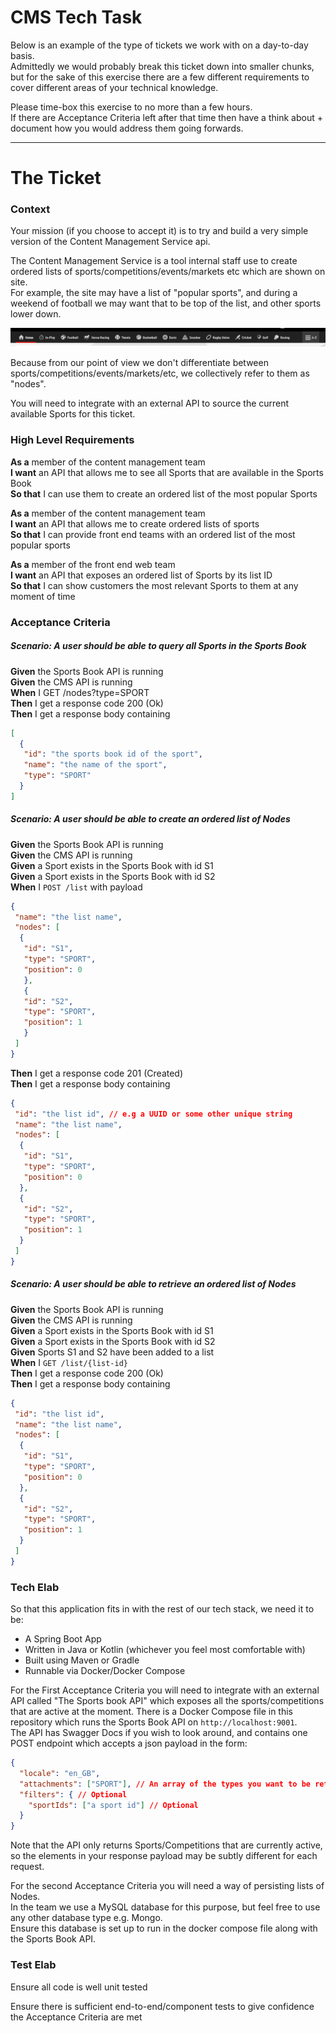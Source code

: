# CMS Tech Task

Below is an example of the type of tickets we work with on a day-to-day basis.   
Admittedly we would probably break this ticket down into smaller chunks, but for the sake of this exercise there are a few different requirements to cover different areas of your technical knowledge.

Please time-box this exercise to no more than a few hours.   
If there are Acceptance Criteria left after that time then have a think about + document how you would address them going forwards.

----

# The Ticket

### Context

Your mission (if you choose to accept it) is to try and build a very simple version of the Content Management Service api.

The Content Management Service is a tool internal staff use to create ordered lists of sports/competitions/events/markets etc which are shown on site.  
For example, the site may have a list of "popular sports", and during a weekend of football we may want that to be top of the list, and other sports lower down.  

![img.png](img.png)

Because from our point of view we don't differentiate between sports/competitions/events/markets/etc, we collectively refer to them as "nodes".

You will need to integrate with an external API to source the current available Sports for this ticket.

### High Level Requirements

**As a** member of the content management team  
**I want** an API that allows me to see all Sports that are available in the Sports Book  
**So that** I can use them to create an ordered list of the most popular Sports

**As a** member of the content management team  
**I want** an API that allows me to create ordered lists of sports  
**So that** I can provide front end teams with an ordered list of the most popular sports

**As a** member of the front end web team  
**I want** an API that exposes an ordered list of Sports by its list ID  
**So that** I can show customers the most relevant Sports to them at any moment of time

### Acceptance Criteria

##### Scenario: A user should be able to query all Sports in the Sports Book

**Given** the Sports Book API is running  
**Given** the CMS API is running  
**When** I GET /nodes?type=SPORT  
**Then** I get a response code 200 (Ok)  
**Then** I get a response body containing
```json
[
  {
   "id": "the sports book id of the sport",
   "name": "the name of the sport",
   "type": "SPORT"
  }
]
```

##### Scenario: A user should be able to create an ordered list of Nodes

**Given** the Sports Book API is running  
**Given** the CMS API is running  
**Given** a Sport exists in the Sports Book with id S1  
**Given** a Sport exists in the Sports Book with id S2  
**When** I `POST /list` with payload
```json
{
 "name": "the list name",
 "nodes": [
  {
   "id": "S1",
   "type": "SPORT",
   "position": 0
   },
   {
   "id": "S2",
   "type": "SPORT",
   "position": 1
   }
 ]
}
```
**Then** I get a response code 201 (Created)  
**Then** I get a response body containing  
```json
{
 "id": "the list id", // e.g a UUID or some other unique string
 "name": "the list name",
 "nodes": [
  {
   "id": "S1",
   "type": "SPORT",
   "position": 0
  },
  {
   "id": "S2",
   "type": "SPORT",
   "position": 1
  }
 ]
}
```

##### Scenario: A user should be able to retrieve an ordered list of Nodes

**Given** the Sports Book API is running  
**Given** the CMS API is running  
**Given** a Sport exists in the Sports Book with id S1  
**Given** a Sport exists in the Sports Book with id S2  
**Given** Sports S1 and S2 have been added to a list  
**When** I `GET /list/{list-id}`  
**Then** I get a response code 200 (Ok)  
**Then** I get a response body containing
```json
{
 "id": "the list id",
 "name": "the list name",
 "nodes": [
  {
   "id": "S1",
   "type": "SPORT",
   "position": 0
  },
  {
   "id": "S2",
   "type": "SPORT",
   "position": 1
  }
 ]
}
```

### Tech Elab

So that this application fits in with the rest of our tech stack, we need it to be:
- A Spring Boot App
- Written in Java or Kotlin (whichever you feel most comfortable with)
- Built using Maven or Gradle
- Runnable via Docker/Docker Compose

For the First Acceptance Criteria you will need to integrate with an external API called "The Sports book API" which exposes all the sports/competitions that are active at the moment.
There is a Docker Compose file in this repository which runs the Sports Book API on `http://localhost:9001`.  
The API has Swagger Docs if you wish to look around, and contains one POST endpoint which accepts a json payload in the form:
```json
{
  "locale": "en_GB",
  "attachments": ["SPORT"], // An array of the types you want to be returned in the response e.g. SPORT, COMPETITION
  "filters": { // Optional
    "sportIds": ["a sport id"] // Optional
  }
}
```
Note that the API only returns Sports/Competitions that are currently active, so the elements in your response payload may be subtly different for each request.

For the second Acceptance Criteria you will need a way of persisting lists of Nodes.   
In the team we use a MySQL database for this purpose, but feel free to use any other database type e.g. Mongo.  
Ensure this database is set up to run in the docker compose file along with the Sports Book API.

### Test Elab

Ensure all code is well unit tested

Ensure there is sufficient end-to-end/component tests to give confidence the Acceptance Criteria are met
